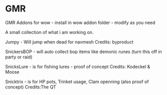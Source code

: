# GMR
GMR Addons for wow - install in wow addon folder - modify as you need

A small collection of what i am working on.

Jumpy - Will jump when dead for navmesh
Credits: byproduct

SnickersBOP - will auto collect bop items like demonic runes (turn this off in party or raid)

SnicksLure - is for fishing lures - proof of concept
Credits: Kodeckel & Moose

Snicktrix - is for HP pots, Trinket usage, Clam openning (also proof of concept)
Credits:The QT
